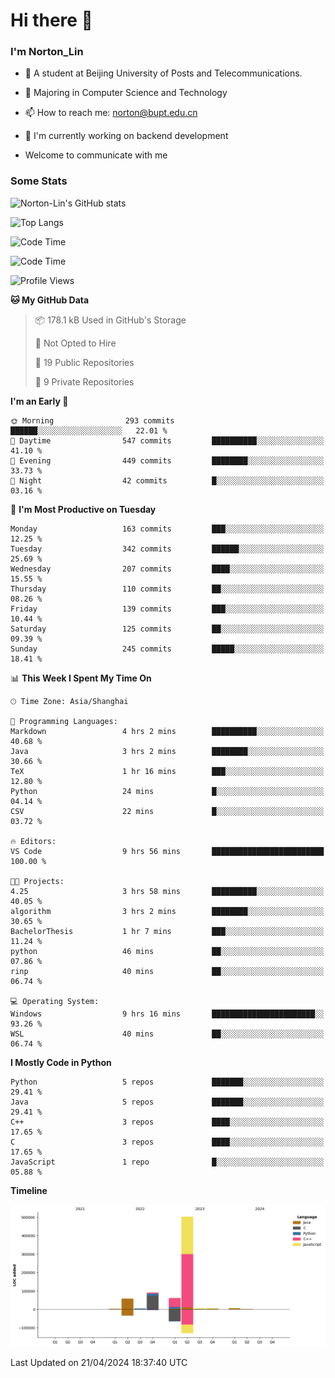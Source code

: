 
# Hi there 👋

### I'm Norton_Lin
- 🏫 A student at Beijing University of Posts and Telecommunications.
- 🌱 Majoring in Computer Science and Technology
- 📫 How to reach me: norton@bupt.edu.cn
- 🌱 I'm currently working on backend development

- Welcome to communicate with me

### Some Stats
![Norton-Lin's GitHub stats](https://github-readme-stats.vercel.app/api?username=Norton-Lin&count_private=true&show_icons=true&theme=radical)

![Top Langs](https://github-readme-stats.vercel.app/api/top-langs/?username=Norton-Lin&langs_count=10&layout=compact)

![Code Time](https://github-readme-stats.vercel.app/api/wakatime?username=Norton_Lin)

<!--START_SECTION:waka-->
![Code Time](http://img.shields.io/badge/Code%20Time-528%20hrs%2039%20mins-blue)

![Profile Views](http://img.shields.io/badge/Profile%20Views-1-blue)

**🐱 My GitHub Data** 

> 📦 178.1 kB Used in GitHub's Storage 
 > 
> 🚫 Not Opted to Hire
 > 
> 📜 19 Public Repositories 
 > 
> 🔑 9 Private Repositories 
 > 
**I'm an Early 🐤** 

```text
🌞 Morning                293 commits         ██████░░░░░░░░░░░░░░░░░░░   22.01 % 
🌆 Daytime                547 commits         ██████████░░░░░░░░░░░░░░░   41.10 % 
🌃 Evening                449 commits         ████████░░░░░░░░░░░░░░░░░   33.73 % 
🌙 Night                  42 commits          █░░░░░░░░░░░░░░░░░░░░░░░░   03.16 % 
```
📅 **I'm Most Productive on Tuesday** 

```text
Monday                   163 commits         ███░░░░░░░░░░░░░░░░░░░░░░   12.25 % 
Tuesday                  342 commits         ██████░░░░░░░░░░░░░░░░░░░   25.69 % 
Wednesday                207 commits         ████░░░░░░░░░░░░░░░░░░░░░   15.55 % 
Thursday                 110 commits         ██░░░░░░░░░░░░░░░░░░░░░░░   08.26 % 
Friday                   139 commits         ███░░░░░░░░░░░░░░░░░░░░░░   10.44 % 
Saturday                 125 commits         ██░░░░░░░░░░░░░░░░░░░░░░░   09.39 % 
Sunday                   245 commits         █████░░░░░░░░░░░░░░░░░░░░   18.41 % 
```


📊 **This Week I Spent My Time On** 

```text
🕑︎ Time Zone: Asia/Shanghai

💬 Programming Languages: 
Markdown                 4 hrs 2 mins        ██████████░░░░░░░░░░░░░░░   40.68 % 
Java                     3 hrs 2 mins        ████████░░░░░░░░░░░░░░░░░   30.66 % 
TeX                      1 hr 16 mins        ███░░░░░░░░░░░░░░░░░░░░░░   12.80 % 
Python                   24 mins             █░░░░░░░░░░░░░░░░░░░░░░░░   04.14 % 
CSV                      22 mins             █░░░░░░░░░░░░░░░░░░░░░░░░   03.72 % 

🔥 Editors: 
VS Code                  9 hrs 56 mins       █████████████████████████   100.00 % 

🐱‍💻 Projects: 
4.25                     3 hrs 58 mins       ██████████░░░░░░░░░░░░░░░   40.05 % 
algorithm                3 hrs 2 mins        ████████░░░░░░░░░░░░░░░░░   30.65 % 
BachelorThesis           1 hr 7 mins         ███░░░░░░░░░░░░░░░░░░░░░░   11.24 % 
python                   46 mins             ██░░░░░░░░░░░░░░░░░░░░░░░   07.86 % 
rinp                     40 mins             ██░░░░░░░░░░░░░░░░░░░░░░░   06.74 % 

💻 Operating System: 
Windows                  9 hrs 16 mins       ███████████████████████░░   93.26 % 
WSL                      40 mins             ██░░░░░░░░░░░░░░░░░░░░░░░   06.74 % 
```

**I Mostly Code in Python** 

```text
Python                   5 repos             ███████░░░░░░░░░░░░░░░░░░   29.41 % 
Java                     5 repos             ███████░░░░░░░░░░░░░░░░░░   29.41 % 
C++                      3 repos             ████░░░░░░░░░░░░░░░░░░░░░   17.65 % 
C                        3 repos             ████░░░░░░░░░░░░░░░░░░░░░   17.65 % 
JavaScript               1 repo              █░░░░░░░░░░░░░░░░░░░░░░░░   05.88 % 
```



**Timeline**

![Lines of Code chart](https://raw.githubusercontent.com/Norton-Lin/Norton-Lin/main/assets/bar_graph.png)


 Last Updated on 21/04/2024 18:37:40 UTC
<!--END_SECTION:waka-->
